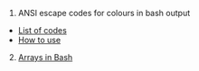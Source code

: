 1. ANSI escape codes for colours in bash output
  * [ List of codes ](https://en.wikipedia.org/wiki/ANSI_escape_code#Colors)
  * [ How to use ](https://stackoverflow.com/questions/5947742/how-to-change-the-output-color-of-echo-in-linux)

2. [Arrays in Bash](http://www.thegeekstuff.com/2010/06/bash-array-tutorial/)
